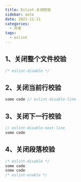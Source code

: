 ```yaml
---
title: Eslint-关闭校验
sidebar: auto
date: 2021-11-11
categories:
  - 开发
tags:
  - eslint
---
```


## 1、关闭整个文件校验

```typescript
/* eslint-disable */
```

## 2、关闭当前行校验

```typescript
some code // eslint-disable-line
```

## 3、关闭下一行校验

```typescript
// eslint-disable-next-line
some code
```

## 4、关闭段落校验

```typescript
/* eslint-disable */
some code
some code
/* eslint-enable */
```

